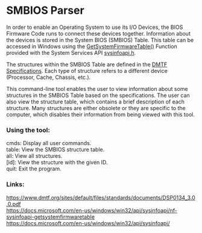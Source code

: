 # SMBIOS Parser

In order to enable an Operating System to use its I/O Devices, the BIOS Firmware Code runs to connect these devices together. Information about the devices is stored in the System BIOS (SMBIOS) Table. This table can be accessed in Windows using the [GetSystemFirmwareTable()](https://docs.microsoft.com/en-us/windows/win32/api/sysinfoapi/nf-sysinfoapi-getsystemfirmwaretable) Function provided with the System Services API [sysinfoapi.h](https://docs.microsoft.com/en-us/windows/win32/api/sysinfoapi/).   

The structures within the SMBIOS Table are defined in the [DMTF Specifications](<https://www.dmtf.org/sites/default/files/standards/documents/DSP0134_3.0.0.pdf>). Each type of structure refers to a different device (Processor, Cache, Chassis, etc.).

This command-line tool enables the user to view information about some structures in the SMBIOS Table based on the specifications. The user can also view the structure table, which contains a brief description of each structure. Many structures are either obsolete or they are specific to the computer, which disables their information from being viewed with this tool.

### Using the tool:  
cmds: Display all user commands.  
table: View the SMBIOS structure table.  
all: View all structures.  
[id]: View the structure with the given ID.  
quit: Exit the program.  

### Links:  
<https://www.dmtf.org/sites/default/files/standards/documents/DSP0134_3.0.0.pdf>  
<https://docs.microsoft.com/en-us/windows/win32/api/sysinfoapi/nf-sysinfoapi-getsystemfirmwaretable>  
https://docs.microsoft.com/en-us/windows/win32/api/sysinfoapi/  

